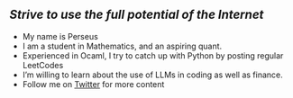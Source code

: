 ## *Strive to use the full potential of the Internet*

-  My name is Perseus
-  I am a student in Mathematics, and an aspiring quant.
-  Experienced in Ocaml, I try to catch up with Python by posting regular LeetCodes
-  I’m willing to learn about the use of LLMs in coding as well as finance.
- Follow me on  	[Twitter](https://twitter.com/PerseusProject_) for more content


